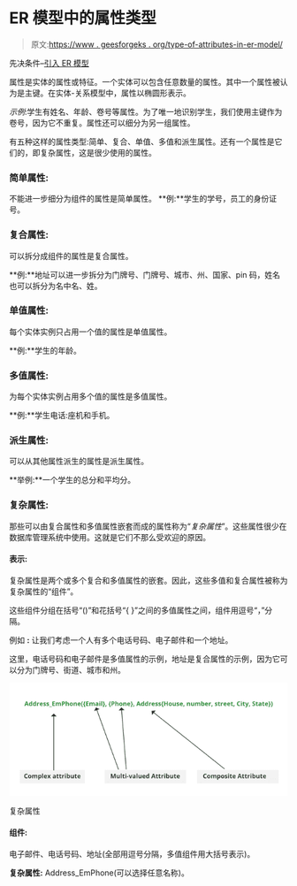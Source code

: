 # ER 模型中的属性类型

> 原文:[https://www . geesforgeks . org/type-of-attributes-in-er-model/](https://www.geeksforgeeks.org/types-of-attributes-in-er-model/)

先决条件–[引入 ER 模型](https://www.geeksforgeeks.org/introduction-of-er-model/)

属性是实体的属性或特征。一个实体可以包含任意数量的属性。其中一个属性被认为是主键。在实体-关系模型中，属性以椭圆形表示。

*示例*:学生有姓名、年龄、卷号等属性。为了唯一地识别学生，我们使用主键作为卷号，因为它不重复。属性还可以细分为另一组属性。

有五种这样的属性类型:简单、复合、单值、多值和派生属性。还有一个属性是它们的，即复杂属性，这是很少使用的属性。

### **简单属性:**

不能进一步细分为组件的属性是简单属性。
**例:**学生的学号，员工的身份证号。

### **复合属性:**

可以拆分成组件的属性是复合属性。

**例:**地址可以进一步拆分为门牌号、门牌号、城市、州、国家、pin 码，姓名也可以拆分为名中名、姓。

### **单值属性:**

每个实体实例只占用一个值的属性是单值属性。

**例:**学生的年龄。

### **多值属性:**

为每个实体实例占用多个值的属性是多值属性。

**例:**学生电话:座机和手机。

### **派生属性:**

可以从其他属性派生的属性是派生属性。

**举例:**一个学生的总分和平均分。

### **复杂属性:**

那些可以由复合属性和多值属性嵌套而成的属性称为“*复杂属性*”。这些属性很少在数据库管理系统中使用。这就是它们不那么受欢迎的原因。

#### **表示:**

复杂属性是两个或多个复合和多值属性的嵌套。因此，这些多值和复合属性被称为复杂属性的“组件”。

这些组件分组在括号“()”和花括号“{ }”之间的多值属性之间，组件用逗号“，”分隔。

例如 **:** 让我们考虑一个人有多个电话号码、电子邮件和一个地址。

这里，电话号码和电子邮件是多值属性的示例，地址是复合属性的示例，因为它可以分为门牌号、街道、城市和州。

![Complex attributes](img/4b0e3ce61a44e823a123406ff1526769.png)

复杂属性

#### **组件:**

电子邮件、电话号码、地址(全部用逗号分隔，多值组件用大括号表示)。

**复杂属性:** Address_EmPhone(可以选择任意名称)。